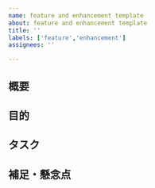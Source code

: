 ```yaml
---
name: feature and enhancement template
about: feature and enhancement template
title: ''
labels: ['feature','enhancement']
assignees: ''

---
```


## 概要

## 目的

## タスク

## 補足・懸念点
